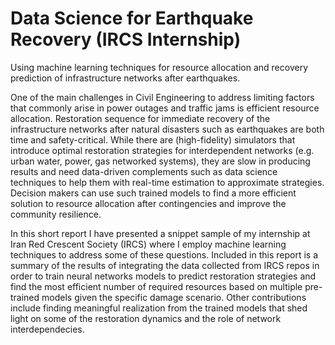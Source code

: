 # Data Science for Earthquake Recovery (IRCS Internship)
Using machine learning techniques for resource allocation and recovery prediction of infrastructure networks after earthquakes.

One of the main challenges in Civil Engineering to address limiting factors that commonly arise in power outages and traffic jams is efficient resource allocation. Restoration sequence for immediate recovery of the infrastructure networks after natural disasters such as earthquakes are both time and safety-critical. While there are (high-fidelity) simulators that introduce optimal restoration strategies for interdependent networks (e.g. urban water, power, gas networked systems), they are slow in producing results and need data-driven complements such as data science techniques to help them with real-time estimation to approximate strategies. Decision makers can use such trained models to find a more efficient solution to resource allocation after contingencies and improve the community resilience.

In this short report I have presented a snippet sample of my internship at Iran Red Crescent Society (IRCS) where I employ machine learning techniques to address some of these questions. Included in this report is a summary of the results of integrating the data collected from IRCS repos in order to train neural networks models to predict restoration strategies and find the most efficient number of required resources based on multiple pre-trained models given the specific damage scenario. Other contributions include finding meaningful realization from the trained models that shed light on some of the restoration dynamics and the role of network interdependecies.
